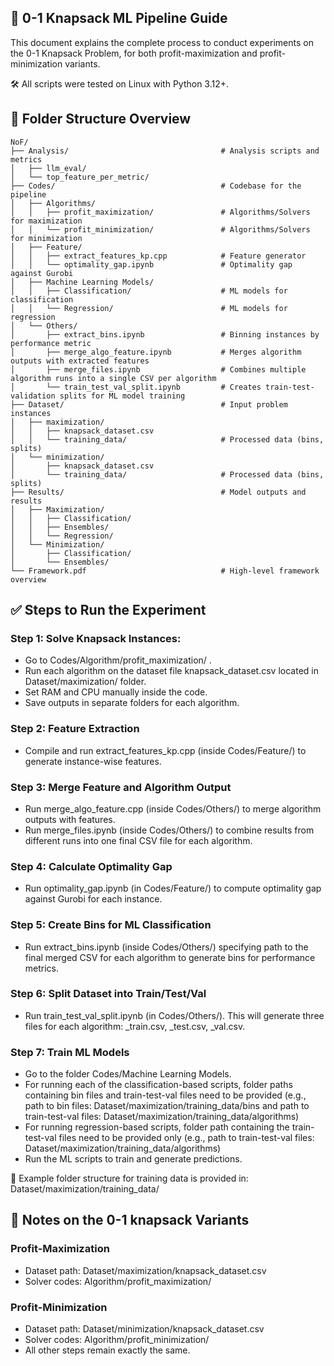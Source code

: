 
<!-- 1. For 0-1 knapsack (profit-maximization):
- Under folder 'Algorithm/profit_maximization', the algorithm/solver codes are present that need to be run.
- Under folder 'Dataset/maximization', the knapsack_dataset.csv contains the instances that is to be solved by the algorithms.
- Go to 'Algorithm/profit_maximization' to run each algorithm on 'Dataset/maximization/knapsack_dataset.csv'. You need to specify the RAM and CPU in the codebase, manually.
- Save outputs in separate folders for each algorithm.
- Run extract_features_kp.cpp in 'Codes/Feature' to generate instance features.
- Run merge_algo_feature.cpp in 'Codes/Others' to combine features with algorithm outputs.
- Run merge_files.ipynb in 'Codes/Others' to merge all outputs per algorithm.
- Run optimality_gap.ipynb in 'Codes/Feature' to calculate the optimality gap for each instance compared to gurobi. At the end there should be one file per algorithm.
- To extract bins for each performance metric per algorithm, run extract_bins.ipynb specifying the path to the final merged csv file for each algorithm.
- To divide train-test-validation dataset, run train_test_val_split.ipynb in 'Codes/Others' folders. This will generate 3 files (_train, _test, _val . csvs) per algorithm.
- The demo of the folder structure required can be found in 'Dataset/maximization/training_data' folder.
- Lastly, to run the ML models, got to the 'Machine Learning Models'. Two folder paths need to be specified; one containing the bins per algorithm ('Dataset/maximization/training_data/bins)' and another containing the train-tes-val files per algorithm ('Dataset/maximization/training_data/algorithms').


2. For 0-1 knapsack (profit-minimization):
- To run the algorithms for this variant, go to folder 'Algorithm/profit_minimization'. And, for dataset, refer to knapsack_dataset.csv under the folder 'Dataset/minimization'.
- The rest of the steps for preparing the dataset and training the models are same as the profit-maximization variant.


The above process should be enough to generate the fuinal results. -->
## 📘 0-1 Knapsack ML Pipeline Guide

This document explains the complete process to conduct experiments on the 0-1 Knapsack Problem, for both profit-maximization and profit-minimization variants. 

🛠️ All scripts were tested on Linux with Python 3.12+.
## 📂 Folder Structure Overview
```
NoF/
├── Analysis/                                  # Analysis scripts and metrics
│   ├── llm_eval/
│   └── top_feature_per_metric/
├── Codes/                                     # Codebase for the pipeline
│   ├── Algorithms/
│   │   ├── profit_maximization/               # Algorithms/Solvers for maximization
│   │   └── profit_minimization/               # Algorithms/Solvers for minimization
│   ├── Feature/
│   │   ├── extract_features_kp.cpp            # Feature generator
│   │   └── optimality_gap.ipynb               # Optimality gap against Gurobi
│   ├── Machine Learning Models/
│   │   ├── Classification/                    # ML models for classification
│   │   └── Regression/                        # ML models for regression
│   └── Others/
│       ├── extract_bins.ipynb                 # Binning instances by performance metric
│       ├── merge_algo_feature.ipynb           # Merges algorithm outputs with extracted features
│       ├── merge_files.ipynb                  # Combines multiple algorithm runs into a single CSV per algorithm
│       └── train_test_val_split.ipynb         # Creates train-test-validation splits for ML model training
├── Dataset/                                   # Input problem instances
│   ├── maximization/
│   │   ├── knapsack_dataset.csv
│   │   └── training_data/                     # Processed data (bins, splits)
│   └── minimization/
│       ├── knapsack_dataset.csv
│       └── training_data/                     # Processed data (bins, splits)
├── Results/                                   # Model outputs and results
│   ├── Maximization/
│   │   ├── Classification/
│   │   ├── Ensembles/
│   │   └── Regression/
│   └── Minimization/
│       ├── Classification/
│       └── Ensembles/
└── Framework.pdf                              # High-level framework overview
```

## ✅ Steps to Run the Experiment
### Step 1: Solve Knapsack Instances:
- Go to Codes/Algorithm/profit_maximization/ .
- Run each algorithm on the dataset file knapsack_dataset.csv located in Dataset/maximization/ folder.
- Set RAM and CPU manually inside the code.
- Save outputs in separate folders for each algorithm.

### Step 2: Feature Extraction
- Compile and run extract_features_kp.cpp (inside Codes/Feature/) to generate instance-wise features.

### Step 3: Merge Feature and Algorithm Output
- Run merge_algo_feature.cpp (inside Codes/Others/) to merge algorithm outputs with features.
- Run merge_files.ipynb (inside Codes/Others/) to combine results from different runs into one final CSV file for each algorithm.

### Step 4: Calculate Optimality Gap
- Run optimality_gap.ipynb (in Codes/Feature/) to compute optimality gap against Gurobi for each instance.

### Step 5: Create Bins for ML Classification
- Run extract_bins.ipynb (inside Codes/Others/) specifying path to the final merged CSV for each algorithm to generate bins for performance metrics. 

### Step 6: Split Dataset into Train/Test/Val
- Run train_test_val_split.ipynb (in Codes/Others/). This will generate three files for each algorithm: _train.csv, _test.csv, _val.csv.

### Step 7: Train ML Models
- Go to the folder Codes/Machine Learning Models.
- For running each of the classification-based scripts, folder paths containing bin files and train-test-val files need to be provided (e.g., path to bin files: Dataset/maximization/training_data/bins and path to train-test-val files: Dataset/maximization/training_data/algorithms)
- For running regression-based scripts, folder path containing the train-test-val files need to be provided only (e.g., path to train-test-val files: Dataset/maximization/training_data/algorithms)
- Run the ML scripts to train and generate predictions.

📂 Example folder structure for training data is provided in: Dataset/maximization/training_data/ 

## 📌 Notes on the 0-1 knapsack Variants

### Profit-Maximization
- Dataset path: Dataset/maximization/knapsack_dataset.csv
- Solver codes: Algorithm/profit_maximization/

### Profit-Minimization
- Dataset path: Dataset/minimization/knapsack_dataset.csv
- Solver codes: Algorithm/profit_minimization/
- All other steps remain exactly the same.